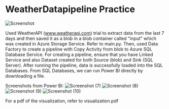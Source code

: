 # WeatherDatapipeline Practice
![Screenshot](https://github.com/abhinandanshrestha/WeatherDatapipeline/assets/43780258/3e7958db-4398-4cc1-ac21-e9cea4c9ea94)

Used WeatherAPI (www.weatherapi.com) trial to extract data from the last 7 days and then saved it as a blob in a blob container called "input" which was created in Azure Storage Service. Refer to main.py. 
Then, used Data Factory to create a pipeline with Copy Activity from blob to Azure SQL Database Service. For creating a pipeline, ensure that you have Linked Service and also Dataset created for both Source (blob) and Sink (SQL Server). 
After running the pipeline, data is successfully loaded into the SQL Databases. From SQL Databases, we can run Power BI directly by downloading a file. 

Screenshots from Power BI:
![Screenshot (7)](https://github.com/abhinandanshrestha/WeatherDatapipeline/assets/43780258/92eb6e47-267a-470d-9d85-65ecaba18e12)
![Screenshot (8)](https://github.com/abhinandanshrestha/WeatherDatapipeline/assets/43780258/6d0ea3e2-93b5-44db-a69b-1ecd1fe0958b)
![Screenshot (9)](https://github.com/abhinandanshrestha/WeatherDatapipeline/assets/43780258/7173e21a-f7da-4cea-97ff-a1f7dce93869)
![Screenshot (10)](https://github.com/abhinandanshrestha/WeatherDatapipeline/assets/43780258/b6984e56-8383-4634-a3a0-ac46d8443f0c)

For a pdf of the visualization, refer to visualization.pdf


